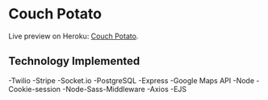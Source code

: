 # Couch Potato

Live preview on Heroku: [Couch Potato](https://couch-potatoez.herokuapp.com/).


## Technology Implemented

  -Twilio
  -Stripe
  -Socket.io
  -PostgreSQL
  -Express
  -Google Maps API
  -Node
  -Cookie-session
  -Node-Sass-Middleware
  -Axios
  -EJS
